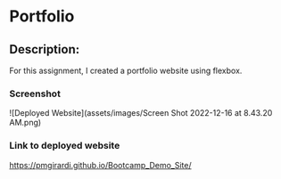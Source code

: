 # Portfolio

## Description:

For this assignment, I created a portfolio website using flexbox.

### Screenshot

![Deployed Website](assets/images/Screen Shot 2022-12-16 at 8.43.20 AM.png)

### Link to deployed website

https://pmgirardi.github.io/Bootcamp_Demo_Site/
